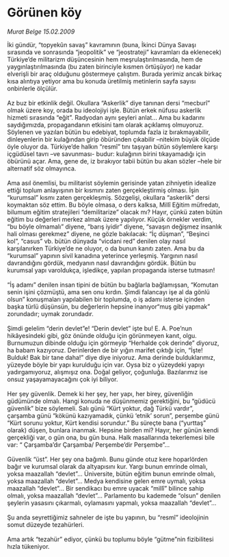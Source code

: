 # Görünen köy

*Murat Belge 15.02.2009*

<div class="taraf_structure_2col_1zq">
<div class="margen_n">



 <p>İki gündür, “topyekûn savaş” kavramının (buna, İkinci Dünya Savaşı sırasında ve sonrasında “jeopolitik” ve “jeostrateji” kavramları da eklenecek) Türkiye’de militarizm düşüncesinin hem meşrulaştırılmasında, hem de yaygınlaştırılmasında (bu zaten birinciyle kısmen örtüşüyor) ne kadar elverişli bir araç olduğunu göstermeye çalıştım. Burada yerimiz ancak birkaç kısa alıntıya yetiyor ama bu konuda üretilmiş metinlerin sayfa sayısı onbinlerle ölçülür. <br/><br/>Az buz bir etkinlik değil. Okullara “Askerlik” diye tanınan dersi “mecburî” olmak üzere koy, orada bu ideolojiyi işle. Bütün erkek nüfusu askerlik hizmeti sırasında “eğit”. Radyodan aynı şeyleri anlat... Ama bu kadarını saydığımızda, propagandanın etkisini tam olarak açıklamış olmuyoruz. Söylenen ve yazılan bütün bu edebiyat, toplumda fazla iz bırakmayabilir, dinleyenlerin bir kulağından girip öbüründen çıkabilir –nitekim büyük ölçüde öyle oluyor da. Türkiye’de halkın “resmî” tını taşıyan bütün söylemlere karşı içgüdüsel tavrı –ve savunması- budur: kulağının birini tıkayamadığı için öbürünü açar. Ama, gene de, iz bırakıyor tabii bütün bu akan sözler –hele bir alternatif söz olmayınca. <br/><br/>Ama asıl önemlisi, bu militarist söylemin gerisinde yatan zihniyetin idealize ettiği toplum anlayışının bir kısmını zaten gerçekleştirmiş olması. İşin “kurumsal” kısmı zaten gerçekleşmiş. Sözgelişi, okullara “askerlik” dersi koymaktan söz ettim. Bu böyle olmasa, o ders kalksa, Millî Eğitim müfredatı, bilumum eğitim stratejileri “demilitarize” olacak mı? Hayır, çünkü zaten bütün eğitim bu değerleri merkez almak üzere yapılıyor. Küçük örnekler verdim, “bu böyle olmamalı” diyene, “barış iyidir” diyene, “savaşın değişmez insanlık hali olması gerekmez” diyene, ne gözle bakılacak: “İç düşman”, “Beşinci kol”, “casus” vb. bütün dünyada “vicdani red” denilen olay nasıl karşılanırken Türkiye’de ne oluyor, o da bunun kanıtı zaten. Ama bu da “kurumsal” yapının sivil kanadına yeterince yerleşmiş. Yargının nasıl davrandığını gördük, medyanın nasıl davrandığını gördük. Bütün bu kurumsal yapı varoldukça, işledikçe, yapılan propaganda isterse tutmasın! <br/><br/>“İş adamı” denilen insan tipini de bütün bu bağlarla bağlamışsan, “Komutan senin işini çözmüştü, ama sen onu kırdın. Şimdi falancayı işe al da gönlü olsun” konuşmaları yapılabilen bir toplumda, o iş adamı isterse içinden başka türlü düşünsün, bu değerlerin hepsine inanıyor“muş gibi yapmak” zorundadır; uymak zorundadır. <br/><br/>Şimdi gelelim “derin devlet”e! “Derin devlet” işte bu! E. A. Poe’nun hikâyesindeki gibi, göz önünde olduğu için görünmeyen kanıt, olgu. Burnumuzun dibinde olduğu için görmeyip “Herhalde çok derinde” diyoruz, ha babam kazıyoruz. Derinlerden de bir yığın marifet çıktığı için, “İşte! Bulduk! Bak bir tane daha!” diye diye iniyoruz. Ama derinde bulduklarımız, yüzeyde böyle bir yapı kurulduğu için var. Oysa biz o yüzeydeki yapıyı yadırgamıyoruz, alışmışız ona. Doğal geliyor, çoğunluğa. Bazılarımız ise onsuz yaşayamayacağını çok iyi biliyor. <br/><br/>Her şey güvenlik. Demek ki her şey, her yapı, her birey, güvenliğin güdümünde olmalı. Hangi konuda ne düşünmemiz gerektiğini, bu “güdücü güvenlik” bize söylemeli. Salı günü “Kürt yoktur, dağ Türkü vardır”, çarşamba günü “kökünü kazıyamadık, çünkü ‘etnik’ sorun”, perşembe günü “Kürt sorunu yoktur, Kürt kendisi sorundur.” Bu süreçte bana (“yurttaş” olarak) düşen, bunlara inanmak. Hepsine birden mi? Hayır, her günün kendi gerçekliği var, o gün ona, bu gün buna. Halk masallarında tekerlemesi bile var: “ Çarşamba’dır Çarşamba/ Perşembe’dir Perşembe”... <br/><br/>Güvenlik “üst”. Her şey ona bağımlı. Bunu günde otuz kere hoparlörden bağır ve kurumsal olarak da altyapısını kur. Yargı bunun emrinde olmalı, yoksa maazallah “devlet”... Üniversite, bütün eğitim bunun emrinde olmalı, yoksa maazallah “devlet”... Medya kendisine gelen emre uymalı, yoksa maazallah “devlet”... Bir sendikacı bu emre uyacak “millî” bilince sahip olmalı, yoksa maazallah “devlet”... Parlamento bu kademede “olsun” denilen şeylerin yasasını çıkarmalı, oylamasını yapmalı, yoksa maazallah “devlet”... <br/><br/>Şu anda seyrettiğimiz sahneler de işte bu yapının, bu “resmî” ideolojinin somut düzeyde tezahürleri. <br/><br/>Ama artık “tezahür” ediyor, çünkü bu toplumu böyle “gütme”nin fizibilitesi hızla tükeniyor.</p>

<br/>


<div id="taraf_not">
</div>

</div>


</div>
